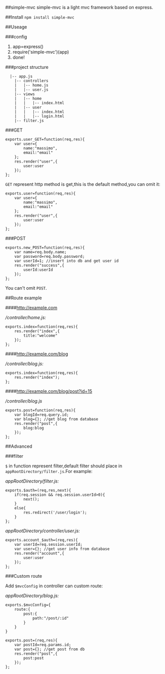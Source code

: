 ##simple-mvc
simple-mvc is a light mvc framework based on express.

##Install
`npm install simple-mvc`

##Useage

###config
1. app=express()
2. require('simple-mvc')(app)
3. done!

###project structure

      |-- app.js
        |-- controllers
        |   |-- home.js
        |   |-- user.js
        |-- views
        |   |-- home
        |   |   |-- index.html
        |   |-- user
        |   |   |-- index.html
        |   |   |-- login.html
        |-- filter.js

###GET

    exports.user_GET=function(req,res){
        var user={
            name:"massimo",
            email:"email"
        };
        res.render("user",{
            user:user
        });
    };

`GET` represent http method is get,this is the default method,you can omit it:

    exports.user=function(req,res){
        var user={
            name:"massimo",
            email:"email"
        };
        res.render("user",{
            user:user
        });
    };

###POST

    exports.new_POST=function(req,res){
        var name=req.body.name;
        var password=req.body.password;
        var userId=1; //insert into db and get user id
        res.render("success",{
            userId:userId
        });
    };

You can't omit `POST`.

##Route example

####http://example.com

*/controller/home.js:*

    exports.index=function(req,res){
        res.render("index",{
            title:"welcome"    
        });
    };

####http://example.com/blog

*/controller/blog.js:*
    
    exports.index=function(req,res){
        res.render("index");
    };

####http://example.com/blog/post?id=15

*/controller/blog.js*
    
    exports.post=function(req,res){
        var blogId=req.query.id;
        var blog={}; //get blog from database
        res.render("post",{
            blog:blog
        });
    };

##Advanced

###filter

`$` in function represent filter,default filter should place in `appRootDirectory/filter.js`.For example:

*appRootDirectory/filter.js:*

    exports.$auth=(req,res,next){
        if(req.session && req.session.userId>0){
            next();
        }
        else{
            res.redirect('/user/login');
        }
    };

*appRootDirectory/controller/user.js:*

    exports.account_$auth=(req,res){
        var userId=req.session.userId;
        var user={}; //get user info from database
        res.render("account",{
            user:user
        });
    };

###Custom route

Add `$mvcConfig` in controller can custom route:

*appRootDirectory/blog.js:*

    exports.$mvcConfig={
        route:{
            post:{
                path:"/post/:id"
            }
        }
    }
    
    exports.post=(req,res){
        var postId=req.params.id;
        var post={}; //get post from db
        res.render("post",{
            post:post
        });
    };